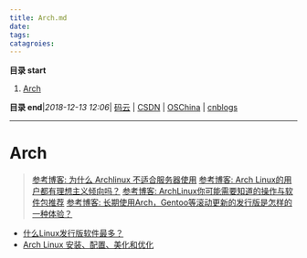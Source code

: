 ```yaml
---
title: Arch.md
date: 
tags: 
catagroies: 
---
```


**目录 start**
 
1. [Arch](#arch)

**目录 end**|_2018-12-13 12:06_| [码云](https://gitee.com/gin9) | [CSDN](http://blog.csdn.net/kcp606) | [OSChina](https://my.oschina.net/kcp1104) | [cnblogs](http://www.cnblogs.com/kuangcp)
****************************************

# Arch
> [参考博客: 为什么 Archlinux 不适合服务器使用](https://www.tuicool.com/articles/byAFZr)
> [参考博客: Arch Linux的用户都有理想主义倾向吗？](https://www.zhihu.com/question/49439472)
> [参考博客: ArchLinux你可能需要知道的操作与软件包推荐](https://www.viseator.com/2017/07/02/arch_more/)
> [参考博客: 长期使用Arch，Gentoo等滚动更新的发行版是怎样的一种体验？](https://www.zhihu.com/question/37720991?sort=created)

- [什么Linux发行版软件最多？](https://www.lulinux.com/archives/2787)
- [Arch Linux 安装、配置、美化和优化](http://www.cnblogs.com/bluestorm/p/5929172.html)

